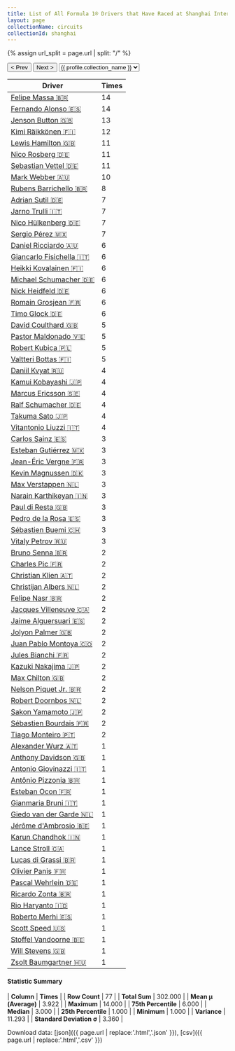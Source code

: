 ```yaml
---
title: List of All Formula 1® Drivers that Have Raced at Shanghai International Circuit
layout: page
collectionName: circuits
collectionId: shanghai
---
```


{% assign url_split = page.url | split: "/" %}
<div id="collection-navigation">
<button onclick="selector.options[selector.selectedIndex-1].value && (window.location = selector.options[selector.selectedIndex-1].value);">&lt; Prev</button>
<button onclick="selector.options[selector.selectedIndex+1].value && (window.location = selector.options[selector.selectedIndex+1].value);">Next &gt;</button>
<select id="selector" onchange="this.options[this.selectedIndex].value && (window.location = this.options[this.selectedIndex].value);">
  {% for collectionId in site.data[page.collectionName].refs %}
    {% if collectionId == page.collectionId %}
      {% assign selected = "selected" %}
    {% else %}
      {% assign selected = "" %}
    {% endif %}
    {% assign profile = site.data[page.collectionName][collectionId].profile %}
    <option value="/f1/{{ page.collectionName }}/{{ collectionId }}/{{ url_split[4] }}" {{ selected }}>{{ profile.collection_name }}</option>
  {% endfor %}
</select>
</div>

| Driver | Times |
|--|--|
| [Felipe Massa 🇧🇷](/f1/drivers/massa) | 14 |
| [Fernando Alonso 🇪🇸](/f1/drivers/alonso) | 14 |
| [Jenson Button 🇬🇧](/f1/drivers/button) | 13 |
| [Kimi Räikkönen 🇫🇮](/f1/drivers/raikkonen) | 12 |
| [Lewis Hamilton 🇬🇧](/f1/drivers/hamilton) | 11 |
| [Nico Rosberg 🇩🇪](/f1/drivers/rosberg) | 11 |
| [Sebastian Vettel 🇩🇪](/f1/drivers/vettel) | 11 |
| [Mark Webber 🇦🇺](/f1/drivers/webber) | 10 |
| [Rubens Barrichello 🇧🇷](/f1/drivers/barrichello) | 8 |
| [Adrian Sutil 🇩🇪](/f1/drivers/sutil) | 7 |
| [Jarno Trulli 🇮🇹](/f1/drivers/trulli) | 7 |
| [Nico Hülkenberg 🇩🇪](/f1/drivers/hulkenberg) | 7 |
| [Sergio Pérez 🇲🇽](/f1/drivers/perez) | 7 |
| [Daniel Ricciardo 🇦🇺](/f1/drivers/ricciardo) | 6 |
| [Giancarlo Fisichella 🇮🇹](/f1/drivers/fisichella) | 6 |
| [Heikki Kovalainen 🇫🇮](/f1/drivers/kovalainen) | 6 |
| [Michael Schumacher 🇩🇪](/f1/drivers/michael_schumacher) | 6 |
| [Nick Heidfeld 🇩🇪](/f1/drivers/heidfeld) | 6 |
| [Romain Grosjean 🇫🇷](/f1/drivers/grosjean) | 6 |
| [Timo Glock 🇩🇪](/f1/drivers/glock) | 6 |
| [David Coulthard 🇬🇧](/f1/drivers/coulthard) | 5 |
| [Pastor Maldonado 🇻🇪](/f1/drivers/maldonado) | 5 |
| [Robert Kubica 🇵🇱](/f1/drivers/kubica) | 5 |
| [Valtteri Bottas 🇫🇮](/f1/drivers/bottas) | 5 |
| [Daniil Kvyat 🇷🇺](/f1/drivers/kvyat) | 4 |
| [Kamui Kobayashi 🇯🇵](/f1/drivers/kobayashi) | 4 |
| [Marcus Ericsson 🇸🇪](/f1/drivers/ericsson) | 4 |
| [Ralf Schumacher 🇩🇪](/f1/drivers/ralf_schumacher) | 4 |
| [Takuma Sato 🇯🇵](/f1/drivers/sato) | 4 |
| [Vitantonio Liuzzi 🇮🇹](/f1/drivers/liuzzi) | 4 |
| [Carlos Sainz 🇪🇸](/f1/drivers/sainz) | 3 |
| [Esteban Gutiérrez 🇲🇽](/f1/drivers/gutierrez) | 3 |
| [Jean-Éric Vergne 🇫🇷](/f1/drivers/vergne) | 3 |
| [Kevin Magnussen 🇩🇰](/f1/drivers/kevin_magnussen) | 3 |
| [Max Verstappen 🇳🇱](/f1/drivers/max_verstappen) | 3 |
| [Narain Karthikeyan 🇮🇳](/f1/drivers/karthikeyan) | 3 |
| [Paul di Resta 🇬🇧](/f1/drivers/resta) | 3 |
| [Pedro de la Rosa 🇪🇸](/f1/drivers/rosa) | 3 |
| [Sébastien Buemi 🇨🇭](/f1/drivers/buemi) | 3 |
| [Vitaly Petrov 🇷🇺](/f1/drivers/petrov) | 3 |
| [Bruno Senna 🇧🇷](/f1/drivers/bruno_senna) | 2 |
| [Charles Pic 🇫🇷](/f1/drivers/pic) | 2 |
| [Christian Klien 🇦🇹](/f1/drivers/klien) | 2 |
| [Christijan Albers 🇳🇱](/f1/drivers/albers) | 2 |
| [Felipe Nasr 🇧🇷](/f1/drivers/nasr) | 2 |
| [Jacques Villeneuve 🇨🇦](/f1/drivers/villeneuve) | 2 |
| [Jaime Alguersuari 🇪🇸](/f1/drivers/alguersuari) | 2 |
| [Jolyon Palmer 🇬🇧](/f1/drivers/jolyon_palmer) | 2 |
| [Juan Pablo Montoya 🇨🇴](/f1/drivers/montoya) | 2 |
| [Jules Bianchi 🇫🇷](/f1/drivers/jules_bianchi) | 2 |
| [Kazuki Nakajima 🇯🇵](/f1/drivers/nakajima) | 2 |
| [Max Chilton 🇬🇧](/f1/drivers/chilton) | 2 |
| [Nelson Piquet Jr. 🇧🇷](/f1/drivers/piquet_jr) | 2 |
| [Robert Doornbos 🇳🇱](/f1/drivers/doornbos) | 2 |
| [Sakon Yamamoto 🇯🇵](/f1/drivers/yamamoto) | 2 |
| [Sébastien Bourdais 🇫🇷](/f1/drivers/bourdais) | 2 |
| [Tiago Monteiro 🇵🇹](/f1/drivers/monteiro) | 2 |
| [Alexander Wurz 🇦🇹](/f1/drivers/wurz) | 1 |
| [Anthony Davidson 🇬🇧](/f1/drivers/davidson) | 1 |
| [Antonio Giovinazzi 🇮🇹](/f1/drivers/giovinazzi) | 1 |
| [Antônio Pizzonia 🇧🇷](/f1/drivers/pizzonia) | 1 |
| [Esteban Ocon 🇫🇷](/f1/drivers/ocon) | 1 |
| [Gianmaria Bruni 🇮🇹](/f1/drivers/bruni) | 1 |
| [Giedo van der Garde 🇳🇱](/f1/drivers/garde) | 1 |
| [Jérôme d'Ambrosio 🇧🇪](/f1/drivers/ambrosio) | 1 |
| [Karun Chandhok 🇮🇳](/f1/drivers/chandhok) | 1 |
| [Lance Stroll 🇨🇦](/f1/drivers/stroll) | 1 |
| [Lucas di Grassi 🇧🇷](/f1/drivers/grassi) | 1 |
| [Olivier Panis 🇫🇷](/f1/drivers/panis) | 1 |
| [Pascal Wehrlein 🇩🇪](/f1/drivers/wehrlein) | 1 |
| [Ricardo Zonta 🇧🇷](/f1/drivers/zonta) | 1 |
| [Rio Haryanto 🇮🇩](/f1/drivers/haryanto) | 1 |
| [Roberto Merhi 🇪🇸](/f1/drivers/merhi) | 1 |
| [Scott Speed 🇺🇸](/f1/drivers/speed) | 1 |
| [Stoffel Vandoorne 🇧🇪](/f1/drivers/vandoorne) | 1 |
| [Will Stevens 🇬🇧](/f1/drivers/stevens) | 1 |
| [Zsolt Baumgartner 🇭🇺](/f1/drivers/baumgartner) | 1 |

#### Statistic Summary

| **Column** | **Times** |
| **Row Count** | 77 |
| **Total Sum** | 302.000 |
| **Mean μ (Average)** | 3.922 |
| **Maximum** | 14.000 |
| **75th Percentile** | 6.000 |
| **Median** | 3.000 |
| **25th Percentile** | 1.000 |
| **Minimum** | 1.000 |
| **Variance** | 11.293 |
| **Standard Deviation σ** | 3.360 |

Download data: [json]({{ page.url | replace:'.html','.json' }}), [csv]({{ page.url | replace:'.html','.csv' }})

